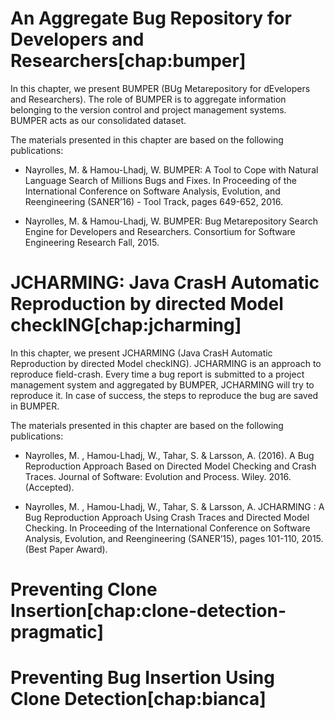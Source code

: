 An Aggregate Bug Repository for Developers and Researchers\[chap:bumper\]
=========================================================================

In this chapter, we present <span>BUMPER</span> (BUg Metarepository for
dEvelopers and Researchers). The role of <span>BUMPER</span> is to
aggregate information belonging to the version control and project
management systems. <span>BUMPER</span> acts as our consolidated
dataset.

The materials presented in this chapter are based on the following
publications:

-   Nayrolles, M. & Hamou-Lhadj, W. BUMPER: A Tool to Cope with Natural
    Language Search of Millions Bugs and Fixes. In Proceeding of the
    International Conference on Software Analysis, Evolution, and
    Reengineering (SANER’16) - Tool Track, pages 649-652, 2016.

-   Nayrolles, M. & Hamou-Lhadj, W. BUMPER: Bug Metarepository Search
    Engine for Developers and Researchers. Consortium for Software
    Engineering Research Fall, 2015.

JCHARMING: Java CrasH Automatic Reproduction by directed Model checkING\[chap:jcharming\]
=========================================================================================

In this chapter, we present <span>JCHARMING</span> (Java CrasH Automatic
Reproduction by directed Model checkING). <span>JCHARMING</span> is an
approach to reproduce field-crash. Every time a bug report is submitted
to a project management system and aggregated by <span>BUMPER</span>,
<span>JCHARMING</span> will try to reproduce it. In case of success, the
steps to reproduce the bug are saved in <span>BUMPER</span>.

The materials presented in this chapter are based on the following
publications:

-   Nayrolles, M. , Hamou-Lhadj, W., Tahar, S. & Larsson, A. (2016). A
    Bug Reproduction Approach Based on Directed Model Checking and
    Crash Traces. Journal of Software: Evolution and Process.
    Wiley. 2016. (Accepted).

-   Nayrolles, M. , Hamou-Lhadj, W., Tahar, S. & Larsson, A. JCHARMING :
    A Bug Reproduction Approach Using Crash Traces and Directed
    Model Checking. In Proceeding of the International Conference on
    Software Analysis, Evolution, and Reengineering (SANER’15), pages
    101-110, 2015. (Best Paper Award).

Preventing Clone Insertion\[chap:clone-detection-pragmatic\]
============================================================

Preventing Bug Insertion Using Clone Detection\[chap:bianca\]
=============================================================
